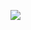 ![](https://user-images.githubusercontent.com/2719004/47545426-2b7e1500-d8ba-11e8-9c97-884db3145783.jpg)
